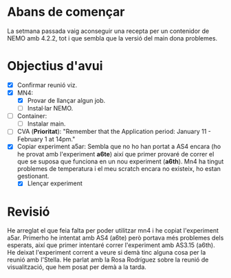 
# Abans de començar
La setmana passada vaig aconseguir una recepta per un contenidor de NEMO amb 4.2.2, tot i que sembla que la versió del main dona problemes.
# Objectius d'avui
- [x] Confirmar reunió viz.
- [x] MN4:
	- [x] Provar de llançar algun job.
	- [ ] Instal·lar NEMO.
- [ ] Container:
	- [ ] Instalar main.
- [ ] CVA (**Prioritat**):
      "Remember that the Application period: January 11 - February 1 at 14pm."
- [x] Copiar experiment a5ar:
      Sembla que no ho han portat a AS4 encara (ho he provat amb l'experiment **a6te**) així que primer provaré de correr el que se suposa que funciona en un nou experiment (**a6th**). Mn4 ha tingut problemes de temperatura i el meu scratch encara no existeix, ho estan gestionant.
     - [x] Llençar experiment
# Revisió
He arreglat el que feia falta per poder utilitzar mn4 i he copiat l'experiment a5ar. Primerho he intentat amb AS4 (a6te) però portava més problemes dels esperats, així que primer intentaré correr l'experiment amb AS3.15 (a6th). He deixat l'experiment corrent a veure si demà tinc alguna cosa per la reunió amb l'Stella.
He parlat amb la Rosa Rodríguez sobre la reunió de visualització, que hem posat per demà a la tarda.
































































































































































































































































































































































































































































































































































































































































































































































































































































































































































































































































































































































































































































































































































































































































































































































































































































































































































































































































































































































































































































































































































































































































































































































































































































































































































































































































































































































































































































































































































































































































































































































































































































































































































































































































































































































































































































































































































































































































































































































































































































































































































































































































































































































































































































































































































































































































































































































































































































































































































































































































